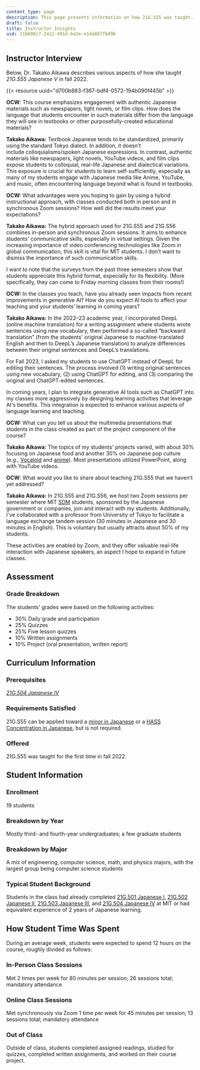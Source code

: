 ```yaml
---
content_type: page
description: This page presents information on how 21G.S55 was taught.
draft: false
title: Instructor Insights
uid: 11bb80c7-2412-491d-ba2e-e1da867fbd9b
---
```

## Instructor Interview

Below, Dr. Takako Aikawa describes various aspects of how she taught *21G.S55 Japanese V* in fall 2022.

{{< resource uuid="d700b883-f367-bdf4-0572-194b090f445b" >}}

**OCW**: This course emphasizes engagement with authentic Japanese materials such as newspapers, light novels, or film clips. How does the language that students encounter in such materials differ from the language they will see in textbooks or other purposefully-created educational materials?

**Takako Aikawa:** Textbook Japanese tends to be standardized, primarily using the standard Tokyo dialect. In addition, it doesn’t include colloquialisms/spoken Japanese expressions. In contrast, authentic materials like newspapers, light novels, YouTube videos, and film clips expose students to colloquial, real-life Japanese and dialectical variations. This exposure is crucial for students to learn self-sufficiently, especially as many of my students engage with Japanese media like Anime, YouTube, and music, often encountering language beyond what is found in textbooks.

**OCW:** What advantages were you hoping to gain by using a hybrid instructional approach, with classes conducted both in person and in synchronous Zoom sessions? How well did the results meet your expectations?

**Takako Aikawa:** The hybrid approach used for 21G.S55 and 21G.S56 combines in-person and synchronous Zoom sessions. It aims to enhance students' communicative skills, especially in virtual settings. Given the increasing importance of video conferencing technologies like Zoom in global communication, this skill is vital for MIT students. I don’t want to dismiss the importance of such communication skills.

I want to note that the surveys from the past three semesters show that students appreciate this hybrid format, especially for its flexibility. (More specifically, they can come to Friday morning classes from their rooms!)

**OCW:** In the classes you teach, have you already seen impacts from recent improvements in generative AI? How do you expect AI tools to affect your teaching and your students’ learning in coming years?

**Takako Aikawa:** In the 2022–23 academic year, I incorporated DeepL (online machine translation) for a writing assignment where students wrote sentences using new vocabulary, then performed a so-called “backward translation” (from the students' original Japanese to machine-translated English and then to DeepL’s Japanese translation) to analyze differences between their original sentences and DeepL’s translations.

For Fall 2023, I asked my students to use ChatGPT instead of DeepL for editing their sentences. The process involved (1) writing original sentences using new vocabulary, (2) using ChatGPT for editing, and (3) comparing the original and ChatGPT-edited sentences.

In coming years, I plan to integrate generative AI tools such as ChatGPT into my classes more aggressively by designing learning activities that leverage AI's benefits. This integration is expected to enhance various aspects of language learning and teaching.

**OCW:** What can you tell us about the multimedia presentations that students in the class created as part of the project component of the course?

**Takako Aikawa:** The topics of my students' projects varied, with about 30% focusing on Japanese food and another 30% on Japanese pop culture (e.g., [Vocaloid](https://en.wikipedia.org/wiki/Vocaloid) and [anime](https://en.wikipedia.org/wiki/Anime)). Most presentations utilized PowerPoint, along with YouTube videos.

**OCW**: What would you like to share about teaching 21G.S55 that we haven’t yet addressed?

**Takako Aikawa:** In 21G.S55 and 21G.S56, we host two Zoom sessions per semester where MIT [SDM](https://sdm.mit.edu/) students, sponsored by the Japanese government or companies, join and interact with my students. Additionally, I've collaborated with a professor from University of Tokyo to facilitate a language exchange tandem session (30 minutes in Japanese and 30 minutes in English). This is voluntary but usually attracts about 50% of my students. 

These activities are enabled by Zoom, and they offer valuable real-life interaction with Japanese speakers, an aspect I hope to expand in future classes.

## Assessment

### Grade Breakdown

The students' grades were based on the following activities:

- 30% Daily grade and participation
- 25% Quizzes
- 25% Five lesson quizzes
- 10% Written assignments
- 10% Project (oral presentation, written report)

## Curriculum Information

### Prerequisites

[*21G.504 Japanese IV*](https://ocw.mit.edu/courses/21g-504-japanese-iv-spring-2020/)

### Requirements Satisfied

21G.S55 can be applied toward a [minor in Japanese](https://catalog.mit.edu/schools/humanities-arts-social-sciences/global-studies-languages/#japanese-minor) or a [HASS Concentration in Japanese](https://languages.mit.edu/academic-programs/), but is not required.

### Offered

21G.S55 was taught for the first time in fall 2022.

## Student Information

### Enrollment

19 students

### Breakdown by Year

Mostly third- and fourth-year undergraduates; a few graduate students

### Breakdown by Major

A mix of engineering, computer science, math, and physics majors, with the largest group being computer science students

### Typical Student Background

Students in the class had already completed [21G.501 Japanese I](https://ocw.mit.edu/courses/21g-501-japanese-i-fall-2019/), [21G.502 Japanese II](https://ocw.mit.edu/courses/21g-502-japanese-ii-spring-2020/), [21G.503 Japanese III](https://ocw.mit.edu/courses/21g-503-japanese-iii-fall-2019/), and [21G.504 Japanese IV](https://ocw.mit.edu/courses/21g-504-japanese-iv-spring-2020/) at MIT or had equivalent experience of 2 years of Japanese learning.

## How Student Time Was Spent

During an average week, students were expected to spend 12 hours on the course, roughly divided as follows:

### In-Person Class Sessions

Met 2 times per week for 80 minutes per session; 26 sessions total; mandatory attendance

### Online Class Sessions

Met synchronously via Zoom 1 time per week for 45 minutes per session; 13 sessions total; mandatory attendance

### Out of Class

Outside of class, students completed assigned readings, studied for quizzes, completed written assignments, and worked on their course project.